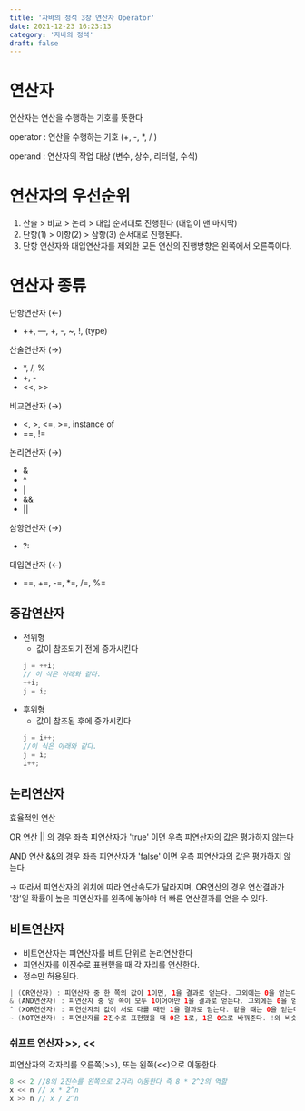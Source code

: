 ```yaml
---
title: '자바의 정석 3장 연산자 Operator'
date: 2021-12-23 16:23:13
category: '자바의 정석'
draft: false
---
```


# 연산자

연산자는 연산을 수행하는 기호를 뜻한다

operator : 연산을 수행하는 기호 (+, -, \*, / )

operand : 연산자의 작업 대상 (변수, 상수, 리터럴, 수식)

# 연산자의 우선순위

1. 산술 > 비교 > 논리 > 대입 순서대로 진행된다 (대입이 맨 마지막)
2. 단항(1) > 이항(2) > 삼항(3) 순서대로 진행된다.
3. 단항 연산자와 대입연산자를 제외한 모든 연산의 진행방향은 왼쪽에서 오른쪽이다.

# 연산자 종류

단항연산자 (←)

- ++, —, +, -, ~, !, (type)

산술연산자 (→)

- \*, /, %
- +, -
- <<, >>

비교연산자 (→)

- <, >, <=, >=, instance of
- ==, !=

논리연산자 (→)

- &
- ^
- |
- &&
- ||

삼항연산자 (→)

- ?:

대입연산자 (←)

- ==, +=, -=, \*=, /=, %=

## 증감연산자

- 전위형
  - 값이 참조되기 전에 증가시킨다
  ```java
  j = ++i;
  // 이 식은 아래와 같다.
  ++i;
  j = i;
  ```
- 후위형
  - 값이 참조된 후에 증가시킨다
  ```java
  j = i++;
  //이 식은 아래와 같다.
  j = i;
  i++;
  ```

## 논리연산자

효율적인 연산

OR 연산 || 의 경우 좌측 피연산자가 'true' 이면 우측 피연산자의 값은 평가하지 않는다

AND 연산 &&의 경우 좌측 피연산자가 'false' 이면 우측 피연산자의 값은 평가하지 않는다.

→ 따라서 피연산자의 위치에 따라 연산속도가 달라지며, OR연산의 경우 연산결과가 '참'일 확률이 높은 피연산자를 왼족에 놓아야 더 빠른 연산결과를 얻을 수 있다.

## 비트연산자

- 비트연산자는 피연산자를 비트 단위로 논리연산한다
- 피연산자를 이진수로 표현했을 때 각 자리를 연산한다.
- 정수만 허용된다.

```java
| (OR연산자) : 피연산자 중 한 쪽의 값이 1이면, 1을 결과로 얻는다. 그외에는 0을 얻는다.
& (AND연산자) : 피연산자 중 양 쪽이 모두 1이어야만 1을 결과로 얻는다. 그외에는 0을 얻는다.
^ (XOR연산자) : 피연산자의 값이 서로 다를 때만 1을 결과로 얻는다. 같을 떄는 0을 얻는다.
~ (NOT연산자) : 피연산자를 2진수로 표현했을 때 0은 1로, 1은 0으로 바꿔준다. !와 비슷하다.
```

### 쉬프트 연산자 >>, <<

피연산자의 각자리를 오른쪽(>>), 또는 왼쪽(<<)으로 이동한다.

```java
8 << 2 //8의 2진수를 왼쪽으로 2자리 이동한다 즉 8 * 2^2의 역할
x << n // x * 2^n
x >> n // x / 2^n
```
